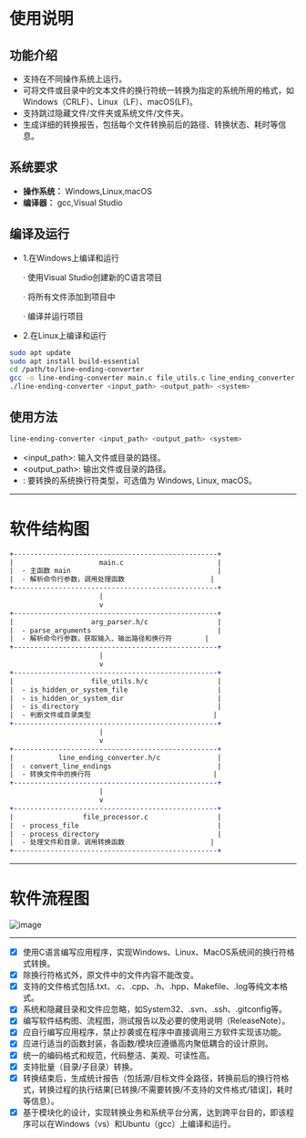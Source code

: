 # 使用说明
## 功能介绍
- 支持在不同操作系统上运行。
- 可将文件或目录中的文本文件的换行符统一转换为指定的系统所用的格式，如Windows（CRLF）、Linux（LF）、macOS(LF)。
- 支持跳过隐藏文件/文件夹或系统文件/文件夹。
- 生成详细的转换报告，包括每个文件转换前后的路径、转换状态、耗时等信息。
## 系统要求
- **操作系统：** Windows,Linux,macOS
- **编译器：** gcc,Visual Studio
## 编译及运行
- 1.在Windows上编译和运行
  
  · 使用Visual Studio创建新的C语言项目
  
  · 将所有文件添加到项目中
  
  · 编译并运行项目
  
- 2.在Linux上编译和运行

```Bash
sudo apt update
sudo apt install build-essential
cd /path/to/line-ending-converter
gcc -o line-ending-converter main.c file_utils.c line_ending_converter.c file_processor.c arg_parser.c -lm
./line-ending-converter <input_path> <output_path> <system>
```
## 使用方法
```Bash
line-ending-converter <input_path> <output_path> <system>
```
- <input_path>: 输入文件或目录的路径。
- <output_path>: 输出文件或目录的路径。
- <system>: 要转换的系统换行符类型，可选值为 Windows, Linux, macOS。
***
# 软件结构图
```Diff
+--------------------------------------------------+
|                     main.c                       |
|  - 主函数 main                                    |
|  - 解析命令行参数，调用处理函数                     |
+--------------------------------------------------+
                      |
                      v
+--------------------------------------------------+
|                   arg_parser.h/c                 |
|  - parse_arguments                               |
|  - 解析命令行参数，获取输入、输出路径和换行符        |
+--------------------------------------------------+
                      |
                      v
+--------------------------------------------------+
|                   file_utils.h/c                 |
|  - is_hidden_or_system_file                      |
|  - is_hidden_or_system_dir                       |
|  - is_directory                                  |
|  - 判断文件或目录类型                              |
+--------------------------------------------------+
                      |
                      v
+--------------------------------------------------+
|           line_ending_converter.h/c              |
|  - convert_line_endings                          |
|  - 转换文件中的换行符                              |
+--------------------------------------------------+
                      |
                      v
+--------------------------------------------------+
|                 file_processor.c                 |
|  - process_file                                  |
|  - process_directory                             |
|  - 处理文件和目录，调用转换函数                     |
+--------------------------------------------------+
```
***
# 软件流程图
![image](https://github.com/StairJumperWei/line-ending-converter/assets/42022174/37497064-4c33-45cb-b312-648908f43438)
***

- [x] 使用C语言编写应用程序，实现Windows、Linux、MacOS系统间的换行符格式转换。
- [x] 除换行符格式外，原文件中的文件内容不能改变。
- [x] 支持的文件格式包括.txt、.c、.cpp、.h、.hpp、Makefile、.log等纯文本格式。
- [x] 系统和隐藏目录和文件应忽略，如System32、.svn、.ssh、.gitconfig等。
- [x] 编写软件结构图、流程图，测试报告以及必要的使用说明（ReleaseNote）。
- [x] 应自行编写应用程序，禁止抄袭或在程序中直接调用三方软件实现该功能。
- [x] 应进行适当的函数封装，各函数/模块应遵循高内聚低耦合的设计原则。
- [x] 统一的编码格式和规范，代码整洁、美观、可读性高。
- [x] 支持批量（目录/子目录）转换。
- [x] 转换结束后，生成统计报告（包括源/目标文件全路径，转换前后的换行符格式，转换过程的执行结果[已转换/不需要转换/不支持的文件格式/错误]，耗时等信息）。
- [x] 基于模块化的设计，实现转换业务和系统平台分离，达到跨平台目的，即该程序可以在Windows（vs）和Ubuntu（gcc）上编译和运行。
